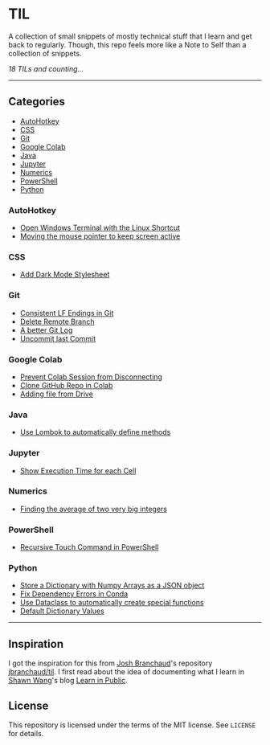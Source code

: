 # TIL <!-- omit in toc -->

A collection of small snippets of mostly technical stuff that I learn and get back to regularly. Though, this repo feels more like a Note to Self than a collection of snippets.

_18 TILs and counting..._

---

## Categories <!-- omit in toc -->

- [AutoHotkey](#autohotkey)
- [CSS](#css)
- [Git](#git)
- [Google Colab](#google-colab)
- [Java](#java)
- [Jupyter](#jupyter)
- [Numerics](#numerics)
- [PowerShell](#powershell)
- [Python](#python)

### AutoHotkey

-   [Open Windows Terminal with the Linux Shortcut](autohotkey/open-terminal.md)
-   [Moving the mouse pointer to keep screen active](autohotkey/keep-mouse-pointer-active.md)

### CSS

-   [Add Dark Mode Stylesheet](css/dark-mode.md)

### Git

-   [Consistent LF Endings in Git](git/consistent-lf-endings.md)
-   [Delete Remote Branch](git/delete-remote-branch.md)
-   [A better Git Log](git/better-git-log.md)
-   [Uncommit last Commit](git/uncommit-last-commit.md)

### Google Colab

-   [Prevent Colab Session from Disconnecting](google-colab/prevent-disconnect.md)
-   [Clone GitHub Repo in Colab](google-colab/clone-repo.md)
-   [Adding file from Drive](google-colab/add-file-from-drive.md)

### Java

-   [Use Lombok to automatically define methods](java/lombok.md)

### Jupyter

-   [Show Execution Time for each Cell](jupyter/show-cell-execution-time.md)

### Numerics

-   [Finding the average of two very big integers](numerics/finding-the-average-of-two-very-big-integers.md)

### PowerShell

-   [Recursive Touch Command in PowerShell](powershell/recursive-touch.md)

### Python

-   [Store a Dictionary with Numpy Arrays as a JSON object](python/store-dictionary-with-numpy-arrays-as-json.md)
-   [Fix Dependency Errors in Conda](python/fix-dependency-errors-in-conda.md)
-   [Use Dataclass to automatically create special functions](python/dataclass.md)
-   [Default Dictionary Values](python/defaultdict.md)

---

## Inspiration <!-- omit in toc -->

I got the inspiration for this from [Josh Branchaud](https://joshbranchaud.com/)'s repository [jbranchaud/til](https://github.com/jbranchaud/til). I first read about the idea of documenting what I learn in [Shawn Wang](https://www.swyx.io/)'s blog [Learn in Public](https://www.swyx.io/learn-in-public/).

## License <!-- omit in toc -->

This repository is licensed under the terms of the MIT license. See `LICENSE` for details.
